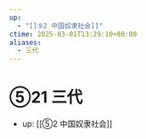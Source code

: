 ```yaml
---
up:
  - "[[⑤2 中国奴隶社会]]"
ctime: 2025-03-01T13:29:10+08:00
aliases:
  - 三代
---
```


# ⑤21 三代

- up: [[⑤2 中国奴隶社会]]
